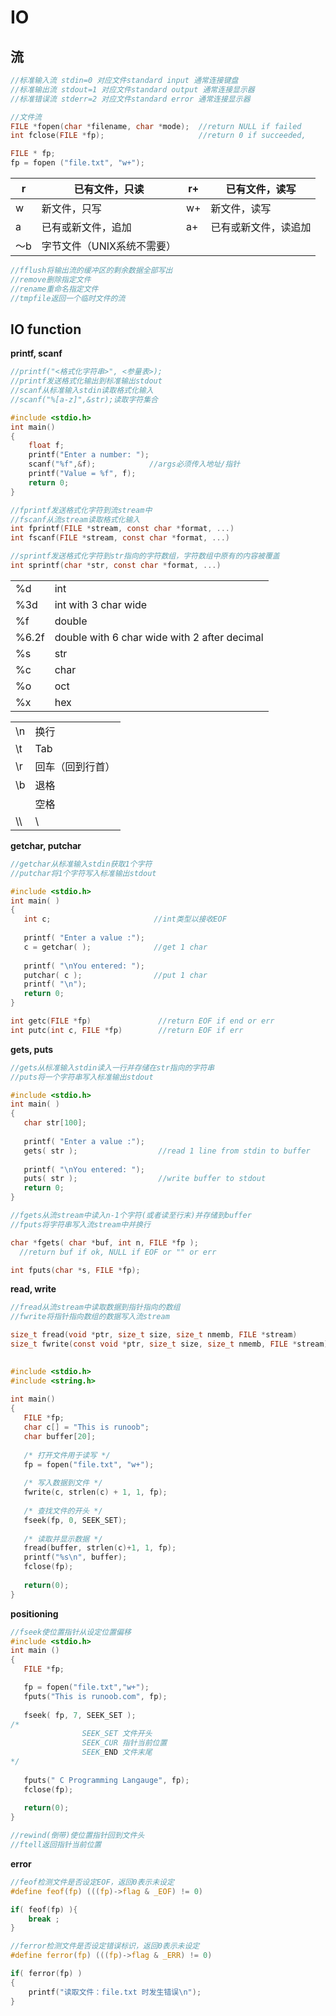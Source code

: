 # IO

## 流

```c
//标准输入流 stdin=0 对应文件standard input 通常连接键盘
//标准输出流 stdout=1 对应文件standard output 通常连接显示器
//标准错误流 stderr=2 对应文件standard error 通常连接显示器

//文件流
FILE *fopen(char *filename, char *mode);  //return NULL if failed
int fclose(FILE *fp);                     //return 0 if succeeded, 

FILE * fp;
fp = fopen ("file.txt", "w+");
```

| r    | 已有文件，只读             | r+   | 已有文件，读写       |
| ---- | -------------------------- | ---- | -------------------- |
| w    | 新文件，只写               | w+   | 新文件，读写         |
| a    | 已有或新文件，追加         | a+   | 已有或新文件，读追加 |
| ～b  | 字节文件（UNIX系统不需要） |      |                      |

```c
//fflush将输出流的缓冲区的剩余数据全部写出
//remove删除指定文件
//rename重命名指定文件
//tmpfile返回一个临时文件的流
```

## IO function

**printf, scanf**

```C
//printf("<格式化字符串>", <参量表>);
//printf发送格式化输出到标准输出stdout
//scanf从标准输入stdin读取格式化输入
//scanf("%[a-z]",&str);读取字符集合

#include <stdio.h>
int main()
{
    float f;
    printf("Enter a number: ");
    scanf("%f",&f);            //args必须传入地址/指针
    printf("Value = %f", f);
    return 0;
}
```

```c
//fprintf发送格式化字符到流stream中
//fscanf从流stream读取格式化输入
int fprintf(FILE *stream, const char *format, ...)
int fscanf(FILE *stream, const char *format, ...)
```

```c
//sprintf发送格式化字符到str指向的字符数组，字符数组中原有的内容被覆盖
int sprintf(char *str, const char *format, ...)

```

|       |                                              |
| ----- | -------------------------------------------- |
| %d    | int                                          |
| %3d   | int with 3 char wide                         |
| %f    | double                                       |
| %6.2f | double with 6 char wide with 2 after decimal |
| %s    | str                                          |
| %c    | char                                         |
| %o    | oct                                          |
| %x    | hex                                          |

|      |                  |
| ---- | ---------------- |
| \n   | 换行             |
| \t   | Tab              |
| \r   | 回车（回到行首） |
| \b   | 退格             |
|      | 空格             |
| \\\  | \                |

**getchar, putchar**

```c
//getchar从标准输入stdin获取1个字符
//putchar将1个字符写入标准输出stdout

#include <stdio.h>
int main( )
{
   int c;                       //int类型以接收EOF
 
   printf( "Enter a value :");
   c = getchar( );              //get 1 char
 
   printf( "\nYou entered: ");
   putchar( c );                //put 1 char
   printf( "\n");
   return 0;
}
```

```c
int getc(FILE *fp)               //return EOF if end or err
int putc(int c, FILE *fp)        //return EOF if err
```

**gets, puts**

```c
//gets从标准输入stdin读入一行并存储在str指向的字符串
//puts将一个字符串写入标准输出stdout

#include <stdio.h>
int main( )
{
   char str[100];
 
   printf( "Enter a value :");
   gets( str );                  //read 1 line from stdin to buffer
 
   printf( "\nYou entered: ");
   puts( str );                  //write buffer to stdout
   return 0;
}
```

```c
//fgets从流stream中读入n-1个字符(或者读至行末)并存储到buffer
//fputs将字符串写入流stream中并换行

char *fgets( char *buf, int n, FILE *fp );
  //return buf if ok, NULL if EOF or "" or err

int fputs(char *s, FILE *fp);
```

**read, write**

```c
//fread从流stream中读取数据到指针指向的数组
//fwrite将指针指向数组的数据写入流stream

size_t fread(void *ptr, size_t size, size_t nmemb, FILE *stream)
size_t fwrite(const void *ptr, size_t size, size_t nmemb, FILE *stream)
    

#include <stdio.h>
#include <string.h>
 
int main()
{
   FILE *fp;
   char c[] = "This is runoob";
   char buffer[20];
 
   /* 打开文件用于读写 */
   fp = fopen("file.txt", "w+");
 
   /* 写入数据到文件 */
   fwrite(c, strlen(c) + 1, 1, fp);
 
   /* 查找文件的开头 */
   fseek(fp, 0, SEEK_SET);
 
   /* 读取并显示数据 */
   fread(buffer, strlen(c)+1, 1, fp);
   printf("%s\n", buffer);
   fclose(fp);
   
   return(0);
}
```

**positioning**

```c
//fseek使位置指针从设定位置偏移
#include <stdio.h>
int main ()
{
   FILE *fp;

   fp = fopen("file.txt","w+");
   fputs("This is runoob.com", fp);
  
   fseek( fp, 7, SEEK_SET );
/*
                SEEK_SET 文件开头
                SEEK_CUR 指针当前位置
                SEEK_END 文件末尾
*/
   
   fputs(" C Programming Langauge", fp);
   fclose(fp);
   
   return(0);
}
```

```c
//rewind(倒带)使位置指针回到文件头
//ftell返回指针当前位置
```

**error**

```c
//feof检测文件是否设定EOF，返回0表示未设定
#define feof(fp) (((fp)->flag & _EOF) != 0)

if( feof(fp) ){ 
    break ;
}

//ferror检测文件是否设定错误标识，返回0表示未设定
#define ferror(fp) (((fp)->flag & _ERR) != 0)

if( ferror(fp) )
{
    printf("读取文件：file.txt 时发生错误\n");
}
```

